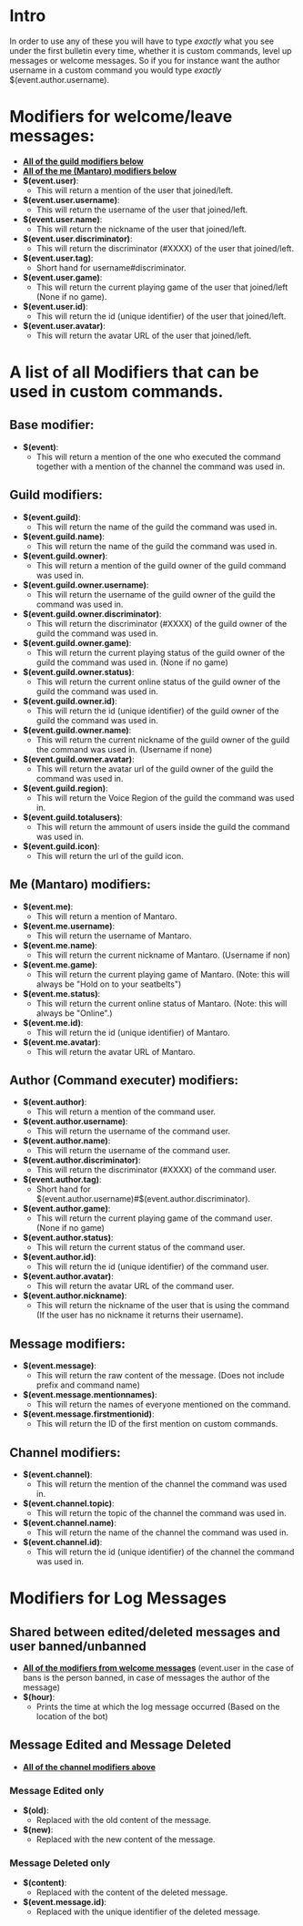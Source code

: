 # Intro
In order to use any of these you will have to type *exactly* what you see under the first bulletin every time, whether it is custom commands, level up messages or welcome messages. So if you for instance want the author username in a custom command you would type *exactly* $(event.author.username).
# Modifiers for welcome/leave messages:
* **[All of the guild modifiers below](https://github.com/Mantaro/MantaroBot/wiki/Custom-Command-Modifiers#guild-modifiers)**
* **[All of the me (Mantaro) modifiers below](https://github.com/Mantaro/MantaroBot/wiki/Custom-Command-Modifiers#me-mantaro-modifiers)**
* **$(event.user)**:
    * This will return a mention of the user that joined/left.
* **$(event.user.username)**:
    * This will return the username of the user that joined/left.
* **$(event.user.name)**:
    * This will return the nickname of the user that joined/left.
* **$(event.user.discriminator)**:
    * This will return the discriminator (#XXXX) of the user that joined/left.
* **$(event.user.tag)**:
    * Short hand for username#discriminator.
* **$(event.user.game)**:
    * This will return the current playing game of the user that joined/left (None if no game).
* **$(event.user.id)**:
    * This will return the id (unique identifier) of the user that joined/left.
* **$(event.user.avatar)**:
    * This will return the avatar URL of the user that joined/left.
# A list of all Modifiers that can be used in custom commands.

## Base modifier:

* **$(event)**:
    * This will return a mention of the one who executed the command together with a mention of the channel the command was used in.

## Guild modifiers:

* **$(event.guild)**:
    * This will return the name of the guild the command was used in.
* **$(event.guild.name)**:
    * This will return the name of the guild the command was used in.
* **$(event.guild.owner)**:
    * This will return a mention of the guild owner of the guild command was used in.
* **$(event.guild.owner.username)**:
    * This will return the username of the guild owner of the guild the command was used in.
* **$(event.guild.owner.discriminator)**:
    * This will return the discriminator (#XXXX) of the guild owner of the guild the command was used in.
* **$(event.guild.owner.game)**:
    * This will return the current playing status of the guild owner of the guild the command was used in. (None if no game)
* **$(event.guild.owner.status)**:
    * This will return the current online status of the guild owner of the guild the command was used in.
* **$(event.guild.owner.id)**:
    * This will return the id (unique identifier) of the guild owner of the guild the command was used in.
* **$(event.guild.owner.name)**:
    * This will return the current nickname of the guild owner of the guild the command was used in. (Username if none)
* **$(event.guild.owner.avatar)**:
    * This will return the avatar url of the guild owner of the guild the command was used in.
* **$(event.guild.region)**:
    * This will return the Voice Region of the guild the command was used in.
* **$(event.guild.totalusers)**:
    * This will return the ammount of users inside the guild the command was used in.
* **$(event.guild.icon)**:
    * This will return the url of the guild icon.

## Me (Mantaro) modifiers:

* **$(event.me)**:
    * This will return a mention of Mantaro.
* **$(event.me.username)**:
    * This will return the username of Mantaro.
* **$(event.me.name)**:
    * This will return the current nickname of Mantaro. (Username if non)
* **$(event.me.game)**:
    * This will return the current playing game of Mantaro. (Note: this will always be "Hold on to your seatbelts")
* **$(event.me.status)**:
    * This will return the current online status of Mantaro. (Note: this will always be "Online".)
* **$(event.me.id)**:
    * This will return the id (unique identifier) of Mantaro.
* **$(event.me.avatar)**:
    * This will return the avatar URL of Mantaro.

## Author (Command executer) modifiers:

* **$(event.author)**:
    * This will return a mention of the command user.
* **$(event.author.username)**:
    * This will return the username of the command user.
* **$(event.author.name)**:
    * This will return the username of the command user.
* **$(event.author.discriminator)**:
    * This will return the discriminator (#XXXX) of the command user.
* **$(event.author.tag)**:
    * Short hand for $(event.author.username)#$(event.author.discriminator).
* **$(event.author.game)**:
    * This will return the current playing game of the command user. (None if no game)
* **$(event.author.status)**:
    * This will return the current status of the command user.
* **$(event.author.id)**:
    * This will return the id (unique identifier) of the command user.
* **$(event.author.avatar)**:
    * This will return the avatar URL of the command user.
* **$(event.author.nickname)**:
    * This will return the nickname of the user that is using the command (If the user has no nickname it returns their username).

## Message modifiers:

* **$(event.message)**:
    * This will return the raw content of the message. (Does not include prefix and command name)
* **$(event.message.mentionnames)**:
    * This will return the names of everyone mentioned on the command.
* **$(event.message.firstmentionid)**:
    * This will return the ID of the first mention on custom commands.

## Channel modifiers:
* **$(event.channel)**:
    * This will return the mention of the channel the command was used in.
* **$(event.channel.topic)**:
    * This will return the topic of the channel the command was used in.
* **$(event.channel.name)**:
    * This will return the name of the channel the command was used in.
* **$(event.channel.id)**:
    * This will return the id (unique identifier) of the channel the command was used in.

# Modifiers for Log Messages
## Shared between edited/deleted messages and user banned/unbanned
* **[All of the modifiers from welcome messages](https://github.com/Mantaro/MantaroBot/wiki/Custom-Command-Modifiers#modifiers-for-welcomeleave-messages)** (event.user in the case of bans is the person banned, in case of messages the author of the message)
* **$(hour)**:
    * Prints the time at which the log message occurred (Based on the location of the bot)
## Message Edited and Message Deleted
* **[All of the channel modifiers above](https://github.com/Mantaro/MantaroBot/wiki/Custom-Command-Modifiers#channel-modifiers)**
### Message Edited only
* **$(old)**:
    * Replaced with the old content of the message.
* **$(new)**:
    * Replaced with the new content of the message.
### Message Deleted only
* **$(content)**:
    * Replaced with the content of the deleted message.
* **$(event.message.id)**:
    * Replaced with the unique identifier of the deleted message.
